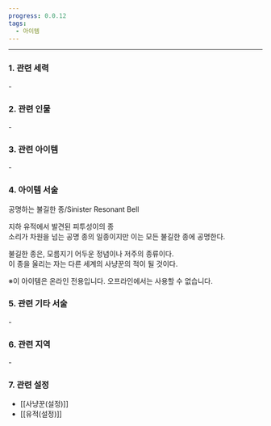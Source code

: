 ```yaml
---
progress: 0.0.12
tags:
  - 아이템
---
```

---
### 1. 관련 세력 
\-

### 2. 관련 인물
\-

### 3. 관련 아이템
\-


### 4. 아이템 서술
공명하는 불길한 종/Sinister Resonant Bell

지하 유적에서 발견된 피투성이의 종  
소리가 차원을 넘는 공명 종의 일종이지만 이는 모든 불길한 종에 공명한다.  
  
불길한 종은, 모름지기 어두운 정념이나 저주의 종류이다.  
이 종을 울리는 자는 다른 세계의 사냥꾼의 적이 될 것이다.  
  
※이 아이템은 온라인 전용입니다. 오프라인에서는 사용할 수 없습니다.

### 5. 관련 기타 서술
\-
### 6. 관련 지역
\-
### 7. 관련 설정
- [[사냥꾼(설정)]]
- [[유적(설정)]]